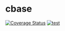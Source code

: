 # cbase

[![Coverage Status](https://coveralls.io/repos/github/cgware/cbase/badge.svg)](https://coveralls.io/github/cgware/cbase)
[![test](https://github.com/cgware/cbase/actions/workflows/test.yml/badge.svg)](https://github.com/cgware/cbase/actions/workflows/test.yml)

